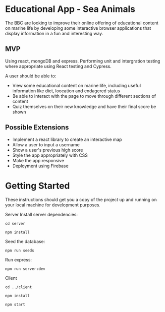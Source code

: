 # Educational App - Sea Animals
The BBC are looking to improve their online offering of educational content on marine life by developing some interactive browser applications that display information in a fun and interesting way. 

## MVP
Using react, mongoDB and express. Performing unit and intergration testing where appropriate using React testing and Cypress. 

A user should be able to:

* View some educational content on marine life, including useful information like diet, loocation and endagered status 
* Be able to interact with the page to move through different sections of content
* Quiz themselves on their new knowledge and have their final score be shown


## Possible Extensions
* Implement a react library to create an interactive map
* Allow a user to input a username
* Show a user's previous high score
* Style the app appropriately with CSS
* Make the app responsive
* Deployment using Firebase

# Getting Started
These instructions should get you a copy of the project up and running on your local machine for development purposes.

Server
Install server dependencies:

<code>cd server</code>

<code>npm install</code>

Seed the database:

<code>npm run seeds</code>

Run express:

<code>npm run server:dev</code>

Client

<code>cd ../client</code>

<code>npm install</code>

<code>npm start</code>






